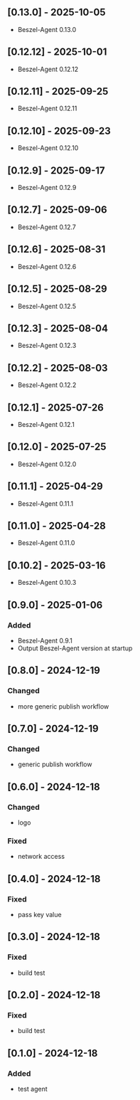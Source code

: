 ## [0.13.0] - 2025-10-05

- Beszel-Agent 0.13.0

## [0.12.12] - 2025-10-01

- Beszel-Agent 0.12.12

## [0.12.11] - 2025-09-25

- Beszel-Agent 0.12.11

## [0.12.10] - 2025-09-23

- Beszel-Agent 0.12.10

## [0.12.9] - 2025-09-17

- Beszel-Agent 0.12.9

## [0.12.7] - 2025-09-06

- Beszel-Agent 0.12.7

## [0.12.6] - 2025-08-31

- Beszel-Agent 0.12.6

## [0.12.5] - 2025-08-29

- Beszel-Agent 0.12.5

## [0.12.3] - 2025-08-04

- Beszel-Agent 0.12.3

## [0.12.2] - 2025-08-03

- Beszel-Agent 0.12.2

## [0.12.1] - 2025-07-26

- Beszel-Agent 0.12.1

## [0.12.0] - 2025-07-25

- Beszel-Agent 0.12.0

## [0.11.1] - 2025-04-29

- Beszel-Agent 0.11.1

## [0.11.0] - 2025-04-28

- Beszel-Agent 0.11.0

## [0.10.2] - 2025-03-16

- Beszel-Agent 0.10.3

## [0.9.0] - 2025-01-06

### Added

- Beszel-Agent 0.9.1
- Output Beszel-Agent version at startup

## [0.8.0] - 2024-12-19

### Changed

- more generic publish workflow

## [0.7.0] - 2024-12-19

### Changed

- generic publish workflow

## [0.6.0] - 2024-12-18

### Changed

- logo

### Fixed

- network access

## [0.4.0] - 2024-12-18

### Fixed

- pass key value

## [0.3.0] - 2024-12-18

### Fixed

- build test

## [0.2.0] - 2024-12-18

### Fixed

- build test

## [0.1.0] - 2024-12-18

### Added

- test agent
